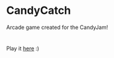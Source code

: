 # CandyCatch
Arcade game created for the CandyJam!
#
Play it <a href="http://deammer.itch.io/candy-catch">here</a> :)

